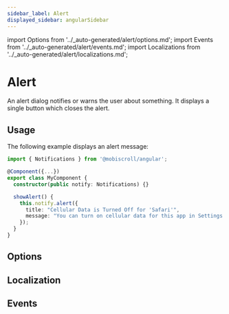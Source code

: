 ```yaml
---
sidebar_label: Alert
displayed_sidebar: angularSidebar
---
```


import Options from '../\_auto-generated/alert/options.md';
import Events from '../\_auto-generated/alert/events.md';
import Localizations from '../\_auto-generated/alert/localizations.md';

# Alert

An alert dialog notifies or warns the user about something. It displays a single button which closes the alert.

## Usage

The following example displays an alert message:

```ts
import { Notifications } from '@mobiscroll/angular';

@Component({...})
export class MyComponent {
  constructor(public notify: Notifications) {}

  showAlert() {
    this.notify.alert({
      title: "Cellular Data is Turned Off for 'Safari'",
      message: "You can turn on cellular data for this app in Settings.",
    });
  }
}
```

<div className="option-list">

## Options

<Options />

## Localization

<Localizations />

## Events

<Events />

</div>
